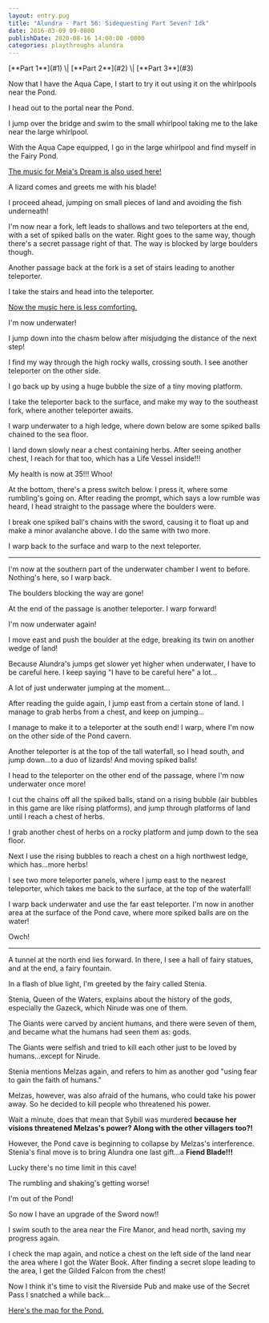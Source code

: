 ```yaml
---
layout: entry.pug
title: "Alundra - Part 56: Sidequesting Part Seven? Idk"
date: 2016-03-09 09-0800
publishDate: 2020-08-16 14:00:00 -0800
categories: playthroughs alundra
---
```


<p class="entry-partination">[**Part 1**](#1) \| [**Part 2**](#2) \| [**Part 3**](#3)</p>

<a name="1"></a>

Now that I have the Aqua Cape, I start to try it out using it on the whirlpools near the Pond.

I head out to the portal near the Pond.

I jump over the bridge and swim to the small whirlpool taking me to the lake near the large whirlpool.

With the Aqua Cape equipped, I go in the large whirlpool and find myself in the Fairy Pond.

<a href="https://www.youtube.com/watch?v=v3waeXh2siQ">The music for Meia's Dream is also used here!</a>

A lizard comes and greets me with his blade!

I proceed ahead, jumping on small pieces of land and avoiding the fish underneath!

I'm now near a fork, left leads to shallows and two teleporters at the end, with a set of spiked balls on the water. Right goes to the same way, though there's a secret passage right of that. The way is blocked by large boulders though.

Another passage back at the fork is a set of stairs leading to another teleporter.

I take the stairs and head into the teleporter.

<a href="https://www.youtube.com/watch?v=OqNjQ_KMsiA">Now the music here is less comforting.</a>

I'm now underwater!

I jump down into the chasm below after misjudging the distance of the next step!

I find my way through the high rocky walls, crossing south. I see another teleporter on the other side.

I go back up by using a huge bubble the size of a tiny moving platform.

I take the teleporter back to the surface, and make my way to the southeast fork, where another teleporter awaits.

I warp underwater to a high ledge, where down below are some spiked balls chained to the sea floor.

I land down slowly near a chest containing herbs. After seeing another chest, I reach for that too, which has a Life Vessel inside!!!

My health is now at 35!!! Whoo!

At the bottom, there's a press switch below. I press it, where some rumbling's going on. After reading the prompt, which says a low rumble was heard, I head straight to the passage where the boulders were.

I break one spiked ball's chains with the sword, causing it to float up and make a minor avalanche above. I do the same with two more.

I warp back to the surface and warp to the next teleporter.

<a name="2"></a>

---

I'm now at the southern part of the underwater chamber I went to before. Nothing's here, so I warp back.

The boulders blocking the way are gone!

At the end of the passage is another teleporter. I warp forward!

I'm now underwater again!

I move east and push the boulder at the edge, breaking its twin on another wedge of land!

Because Alundra's jumps get slower yet higher when underwater, I have to be careful here. I keep saying "I have to be careful here" a lot...

A lot of just underwater jumping at the moment...

After reading the guide again, I jump east from a certain stone of land. I manage to grab herbs from a chest, and keep on jumping...

I manage to make it to a teleporter at the south end! I warp, where I'm now on the other side of the Pond cavern.

Another teleporter is at the top of the tall waterfall, so I head south, and jump down...to a duo of lizards! And moving spiked balls!

I head to the teleporter on the other end of the passage, where I'm now underwater once more!

I cut the chains off all the spiked balls, stand on a rising bubble (air bubbles in this game are like rising platforms), and jump through platforms of land until I reach a chest of herbs.

I grab another chest of herbs on a rocky platform and jump down to the sea floor.

Next I use the rising bubbles to reach a chest on a high northwest ledge, which has...more herbs!

I see two more teleporter panels, where I jump east to the nearest teleporter, which takes me back to the surface, at the top of the waterfall!

I warp back underwater and use the far east teleporter. I'm now in another area at the surface of the Pond cave, where more spiked balls are on the water!

Owch!

<a name="3"></a>

---

A tunnel at the north end lies forward. In there, I see a hall of fairy statues, and at the end, a fairy fountain.

In a flash of blue light, I'm greeted by the fairy called Stenia.

Stenia, Queen of the Waters, explains about the history of the gods, especially the Gazeck, which Nirude was one of them.

The Giants were carved by ancient humans, and there were seven of them, and became what the humans had seen them as: gods.

The Giants were selfish and tried to kill each other just to be loved by humans...except for Nirude.

Stenia mentions Melzas again, and refers to him as another god "using fear to gain the faith of humans."

Melzas, however, was also afraid of the humans, who could take his power away. So he decided to kill people who threatened his power.

Wait a minute, does that mean that Sybill was murdered **because her visions threatened Melzas's power? Along with the other villagers too?!**

However, the Pond cave is beginning to collapse by Melzas's interference. Stenia's final move is to bring Alundra one last gift...a **Fiend Blade!!!**

Lucky there's no time limit in this cave!

The rumbling and shaking's getting worse!

I'm out of the Pond!

So now I have an upgrade of the Sword now!!

I swim south to the area near the Fire Manor, and head north, saving my progress again.

I check the map again, and notice a chest on the left side of the land near the area where I got the Water Book. After finding a secret slope leading to the area, I get the Gilded Falcon from the chest!

Now I think it's time to visit the Riverside Pub and make use of the Secret Pass I snatched a while back...

<a href="http://vgmaps.com/Atlas/PSX/Alundra-FairyPond.png">Here's the map for the Pond.</a>